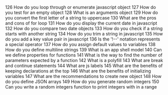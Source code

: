 126 	How do you loop through or enumerate javascript object
127 	How do you test for an empty object
128 	What is an arguments object
129 	How do you convert the first letter of a string to uppercase
130 	What are the pros and cons of for loop
131 	How do you display the current date in javascript
132 	How do you compare two date objects
133 	How do you check if a string starts with another string
134 	How do you trim a string in javascript
135 	How do you add a key value pair in javascript
136 	Is the '!--' notation represents a special operator
137 	How do you assign default values to variables
138 	How do you define multiline strings
139 	What is an app shell model
140 	Can we define properties for functions
141 	What is the way to find the number of parameters expected by a function
142 	What is a polyfill
143 	What are break and continue statements
144 	What are js labels
145 	What are the benefits of keeping declarations at the top
146 	What are the benefits of initializing variables
147 	What are the recommendations to create new object
148 	How do you define JSON arrays
149 	How do you generate random integers
150 	Can you write a random integers function to print integers with in a range